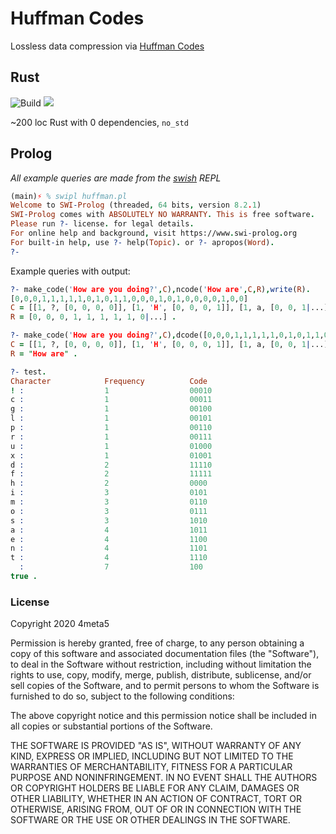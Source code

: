 # Huffman Codes

Lossless data compression via [Huffman Codes](https://en.wikipedia.org/wiki/Huffman_coding)

## Rust

![Build](https://github.com/4meta5/huffman-codec/workflows/Build/badge.svg)
[![](https://meritbadge.herokuapp.com/huffman-codec)](https://crates.io/crates/huffman-codec)

~200 loc Rust with 0 dependencies, `no_std`

## Prolog

*All example queries are made from the [swish](https://www.swi-prolog.org/Download.html) REPL*

```prolog
(main)⚡ % swipl huffman.pl
Welcome to SWI-Prolog (threaded, 64 bits, version 8.2.1)
SWI-Prolog comes with ABSOLUTELY NO WARRANTY. This is free software.
Please run ?- license. for legal details.
For online help and background, visit https://www.swi-prolog.org
For built-in help, use ?- help(Topic). or ?- apropos(Word).
?- 
```

Example queries with output:
```prolog
?- make_code('How are you doing?',C),ncode('How are',C,R),write(R).
[0,0,0,1,1,1,1,1,0,1,0,1,1,0,0,0,1,0,1,0,0,0,0,1,0,0]
C = [[1, ?, [0, 0, 0, 0]], [1, 'H', [0, 0, 0, 1]], [1, a, [0, 0, 1|...]], [1, d, [0, 0|...]], [1, e, [0|...]], [1, g, [...|...]], [1, i|...], [1|...], [...|...]|...],
R = [0, 0, 0, 1, 1, 1, 1, 1, 0|...] .

?- make_code('How are you doing?',C),dcode([0,0,0,1,1,1,1,1,0,1,0,1,1,0,0,0,1,0,1,0,0,0,0,1,0,0],C,R).
C = [[1, ?, [0, 0, 0, 0]], [1, 'H', [0, 0, 0, 1]], [1, a, [0, 0, 1|...]], [1, d, [0, 0|...]], [1, e, [0|...]], [1, g, [...|...]], [1, i|...], [1|...], [...|...]|...],
R = "How are" .

?- test.
Character            Frequency          Code
! :                  1                  00010
c :                  1                  00011
g :                  1                  00100
l :                  1                  00101
p :                  1                  00110
r :                  1                  00111
u :                  1                  01000
x :                  1                  01001
d :                  2                  11110
f :                  2                  11111
h :                  2                  0000
i :                  3                  0101
m :                  3                  0110
o :                  3                  0111
s :                  3                  1010
a :                  4                  1011
e :                  4                  1100
n :                  4                  1101
t :                  4                  1110
  :                  7                  100
true .
```

### License

Copyright 2020 4meta5

Permission is hereby granted, free of charge, to any person obtaining a copy of
this software and associated documentation files (the "Software"), to deal in
the Software without restriction, including without limitation the rights to
use, copy, modify, merge, publish, distribute, sublicense, and/or sell copies
of the Software, and to permit persons to whom the Software is furnished to do
so, subject to the following conditions:

The above copyright notice and this permission notice shall be included in all
copies or substantial portions of the Software.

THE SOFTWARE IS PROVIDED "AS IS", WITHOUT WARRANTY OF ANY KIND, EXPRESS OR
IMPLIED, INCLUDING BUT NOT LIMITED TO THE WARRANTIES OF MERCHANTABILITY,
FITNESS FOR A PARTICULAR PURPOSE AND NONINFRINGEMENT. IN NO EVENT SHALL THE
AUTHORS OR COPYRIGHT HOLDERS BE LIABLE FOR ANY CLAIM, DAMAGES OR OTHER
LIABILITY, WHETHER IN AN ACTION OF CONTRACT, TORT OR OTHERWISE, ARISING FROM,
OUT OF OR IN CONNECTION WITH THE SOFTWARE OR THE USE OR OTHER DEALINGS IN THE
SOFTWARE.